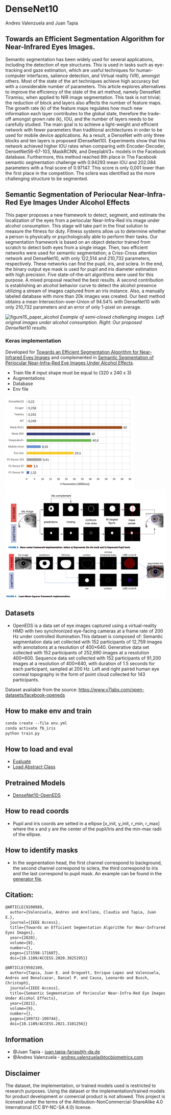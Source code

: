 # DenseNet10

Andres Valenzuela and Juan Tapia

## Towards an Efficient Segmentation Algorithm for Near-Infrared Eyes Images.

Semantic segmentation has been widely used for several applications, including the detection of eye structures. This is used in tasks such as eye-tracking and gaze estimation, which are useful techniques for human-computer interfaces, salience detection, and Virtual reality (VR), amongst others. Most of the state of the art techniques achieve high accuracy but with a considerable number of parameters. This article explores alternatives to improve the efficiency of the state of the art method, namely DenseNet Tiramisu, when applied to NIR image segmentation. This task is not trivial; the reduction of block and layers also affects the number of feature maps. The growth rate (k) of the feature maps regulates how much new information each layer contributes to the global state, therefore the trade-off amongst grown rate (k), IOU, and the number of layers needs to be carefully studied. The main goal is to achieve a light-weight and efficient network with fewer parameters than traditional architectures in order to be used for mobile device applications. As a result, a DenseNet with only three blocks and ten layers is proposed (DenseNet10). Experiments show that this network achieved higher IOU rates when comparing with Encoder-Decoder, DensetNet56-67-103, MaskRCNN, and DeeplabV3+ models in the Facebook database. Furthermore, this method reached 8th place in The Facebook semantic segmentation challenge with 0.94293 mean IOU and 202.084 parameters with a final score of 0.97147. This score is only 0,001 lower than the first place in the competition. The sclera was identified as the more challenging structure to be segmented.

## Semantic Segmentation of Periocular Near-Infra-Red Eye Images Under Alcohol Effects

This paper proposes a new framework to detect, segment, and estimate the localization of the eyes from a periocular Near-Infra-Red iris image under alcohol consumption. This stage will take part in the final solution to measure the fitness for duty. Fitness systems allow us to determine whether a person is physically or psychologically able to perform their tasks. Our segmentation framework is based on an object detector trained from scratch to detect both eyes from a single image. Then, two efficient networks were used for semantic segmentation; a Criss-Cross attention network and DenseNet10, with only 122,514 and 210,732 parameters, respectively. These networks can find the pupil, iris, and sclera. In the end, the binary output eye mask is used for pupil and iris diameter estimation with high precision. Five state-of-the-art algorithms were used for this purpose. A mixed proposal reached the best results. A second contribution is establishing an alcohol behavior curve to detect the alcohol presence utilizing a stream of images captured from an iris instance. Also, a manually labeled database with more than 20k images was created. Our best method obtains a mean Intersection-over-Union of 94.54% with DenseNet10 with only 210,732 parameters and an error of only 1-pixel on average.


![figure15_paper_alcohol](https://user-images.githubusercontent.com/45126159/174738149-2bc36770-e9ec-4504-a4d2-836c947eed35.png)
<em>Example of semi-closed challenging images. Left original images under alcohol consumption. Right: Our proposed
DenseNet10 results.</em>


### Keras implementation

Developed for [Towards an Efficient Segmentation Algorithm for Near-Infrared Eyes Images](https://ieeexplore.ieee.org/abstract/document/9200989) and complemented in [Semantic Segmentation of Periocular Near-Infra-Red Eye Images Under Alcohol Effects](https://ieeexplore.ieee.org/abstract/document/9502109).

- Train file # input shape must be equal to (320 x 240 x 3)
- Augmentations
- Database
- Env file

![](https://raw.githubusercontent.com/Choapinus/DenseNet10/master/static/model_weights.png?token=GHSAT0AAAAAABVWFPF4NULDH2EENONLFJB2YVMYPXA)
![](https://raw.githubusercontent.com/Choapinus/DenseNet10/master/static/radii_estimation.png?token=GHSAT0AAAAAABVWFPF4ML6OFVAKCZGZBFO4YVMYQIQ)

## Datasets
- OpenEDS is a data set of eye images captured using a virtual-reality HMD with two synchronized eye-facing cameras at a frame rate of 200 Hz under controlled illumination.This dataset is composed of: Semantic segmentation data set collected with 152 participants of 12,759 images with annotations at a resolution of 400×640. Generative data set collected with 152 participants of 252,690 images at a resolution 400×600. Sequence data set collected with 152 participants of 91,200 images at a resolution of 400×640, with duration of 1.5 seconds for each participant, sampled at 200 Hz. Left and right paired human eye corneal topography in the form of point cloud collected for 143 participants. 

Dataset available from the source: https://www.v7labs.com/open-datasets/facebook-openeds

## How to make env and train
```
conda create --file env.yml
conda activate fb_iris
python train.py
```

## How to load and eval
- [Evaluate](https://github.com/Choapinus/DenseNet10/blob/master/notebooks/eval_radio_error.ipynb)
- [Load Abstract Class](https://github.com/Choapinus/DenseNet10/blob/master/notebooks/DenseSegmentatorClass.ipynb)

## Pretrained Models
- [DenseNet10-OpenEDS](https://github.com/Choapinus/DenseNet10/raw/master/models/epoch_124_miou_0.9345.h5)

## How to read coords
- Pupil and iris coords are setted in a ellipse [x_init, y_init, r_min, r_max] where the x and y are the center of the pupil/iris and the min-max radii of the ellipse.

## How to identify masks
- In the segmentation head, the first channel correspond to background, the second channel correspond to sclera, the third correspond to iris and the last correspond to pupil mask. An example can be found in the [generator file](https://github.com/Choapinus/DenseNet10/blob/dcd9fb5e25a1638f576b7d60efeb3a2fedae0269/utils/datagenerator.py#L213).

## Citation:
```
@ARTICLE{9200989,
  author={Valenzuela, Andres and Arellano, Claudia and Tapia, Juan E.},
  journal={IEEE Access}, 
  title={Towards an Efficient Segmentation Algorithm for Near-Infrared Eyes Images}, 
  year={2020},
  volume={8},
  number={},
  pages={171598-171607},
  doi={10.1109/ACCESS.2020.3025195}}
```
```
@ARTICLE{9502109,
  author={Tapia, Juan E. and Droguett, Enrique Lopez and Valenzuela, Andres and Benalcazar, Daniel P. and Causa, Leonardo and Busch, Christoph},
  journal={IEEE Access}, 
  title={Semantic Segmentation of Periocular Near-Infra-Red Eye Images Under Alcohol Effects}, 
  year={2021},
  volume={9},
  number={},
  pages={109732-109744},
  doi={10.1109/ACCESS.2021.3101256}}
```


## Information
- @Juan Tapia - juan.tapia-farias@h-da.de
- @Andres Valenzuela - andres.valenzuela@tocbiometrics.com


## Disclaimer
The dataset, the implementation, or trained models used is restricted to research purposes. Using the dataset or the implementation/trained models for product development or comercial product is not allowed. This project is licensed under the terms of the Attribution-NonCommercial-ShareAlike 4.0 International (CC BY-NC-SA 4.0) license.
